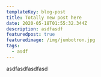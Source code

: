 ```yaml
---
templateKey: blog-post
title: Totally new post here
date: 2020-05-18T01:55:32.344Z
description: asdfasdf
featuredpost: true
featuredimage: /img/jumbotron.jpg
tags:
  - asdf
---
```

asdfasdfasdfasd